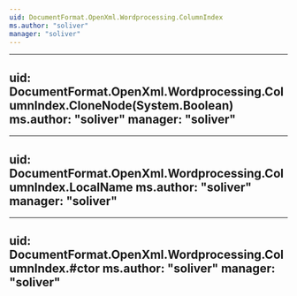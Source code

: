 ```yaml
---
uid: DocumentFormat.OpenXml.Wordprocessing.ColumnIndex
ms.author: "soliver"
manager: "soliver"
---
```


---
uid: DocumentFormat.OpenXml.Wordprocessing.ColumnIndex.CloneNode(System.Boolean)
ms.author: "soliver"
manager: "soliver"
---

---
uid: DocumentFormat.OpenXml.Wordprocessing.ColumnIndex.LocalName
ms.author: "soliver"
manager: "soliver"
---

---
uid: DocumentFormat.OpenXml.Wordprocessing.ColumnIndex.#ctor
ms.author: "soliver"
manager: "soliver"
---
